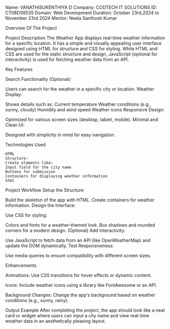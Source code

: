 Name: VANATHISUKENTHIYA D
Company: CODTECH IT SOLUTIONS
ID: CT08DS9535
Domain: Web Development
Duration: October 23rd,2024 to November 23rd 2024
Mentor: Neela Santhosh Kumar

Overview Of The Project

Project Description
            The Weather App displays real-time weather information for a specific location. It has a simple and visually appealing user interface designed using HTML for structure and 
            CSS for styling. While HTML and CSS are used for the static structure and design, JavaScript (optional for interactivity) is used for fetching weather data from an API.

Key Features

   Search Functionality (Optional):

Users can search for the weather in a specific city or location.
Weather Display:

Shows details such as:
Current temperature
Weather conditions (e.g., sunny, cloudy)
Humidity and wind speed
Weather icons
Responsive Design:

Optimized for various screen sizes (desktop, tablet, mobile).
Minimal and Clean UI:

Designed with simplicity in mind for easy navigation.

Technologies Used 

    HTML
    Structure:
    Create elements like:
    Input field for the city name
    Buttons for submission
    Containers for displaying weather information
    html

Project Workflow
Setup the Structure:

Build the skeleton of the app with HTML.
  Create containers for weather information.
Design the Interface:

Use CSS for styling:

Colors and fonts for a weather-themed look.
Box shadows and rounded corners for a modern design.
(Optional) Add Interactivity:

Use JavaScript to fetch data from an API (like OpenWeatherMap) and update the DOM dynamically.
Test Responsiveness:

Use media queries to ensure compatibility with different screen sizes.

Enhancements

Animations:
     Use CSS transitions for hover effects or dynamic content.

Icons:
   Include weather icons using a library like FontAwesome or an API.

Background Changes:
     Change the app's background based on weather conditions (e.g., sunny, rainy).

Output Example
      After completing the project, the app should look like a neat card or widget where users can input a city name and view real-time weather data in an aesthetically pleasing layout.






